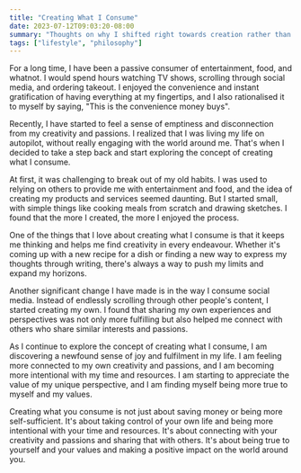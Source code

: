 ```yaml
---
title: "Creating What I Consume"
date: 2023-07-12T09:03:20-08:00
summary: "Thoughts on why I shifted right towards creation rather than mindless consumption in this abundant world"
tags: ["lifestyle", "philosophy"]
---
```

For a long time, I have been a passive consumer of entertainment, food, and whatnot. I would spend hours watching TV shows, scrolling through social media, and ordering takeout. I enjoyed the convenience and instant gratification of having everything at my fingertips, and I also rationalised it to myself by saying, "This is the convenience money buys".

Recently, I have started to feel a sense of emptiness and disconnection from my creativity and passions. I realized that I was living my life on autopilot, without really engaging with the world around me. That's when I decided to take a step back and start exploring the concept of creating what I consume.

At first, it was challenging to break out of my old habits. I was used to relying on others to provide me with entertainment and food, and the idea of creating my products and services seemed daunting. But I started small, with simple things like cooking meals from scratch and drawing sketches. I found that the more I created, the more I enjoyed the process.

One of the things that I love about creating what I consume is that it keeps me thinking and helps me find creativity in every endeavour. Whether it's coming up with a new recipe for a dish or finding a new way to express my thoughts through writing, there's always a way to push my limits and expand my horizons.

Another significant change I have made is in the way I consume social media. Instead of endlessly scrolling through other people's content, I started creating my own. I found that sharing my own experiences and perspectives was not only more fulfilling but also helped me connect with others who share similar interests and passions.

As I continue to explore the concept of creating what I consume, I am discovering a newfound sense of joy and fulfilment in my life. I am feeling more connected to my own creativity and passions, and I am becoming more intentional with my time and resources. I am starting to appreciate the value of my unique perspective, and I am finding myself being more true to myself and my values.

Creating what you consume is not just about saving money or being more self-sufficient. It's about taking control of your own life and being more intentional with your time and resources. It's about connecting with your creativity and passions and sharing that with others. It's about being true to yourself and your values and making a positive impact on the world around you.
